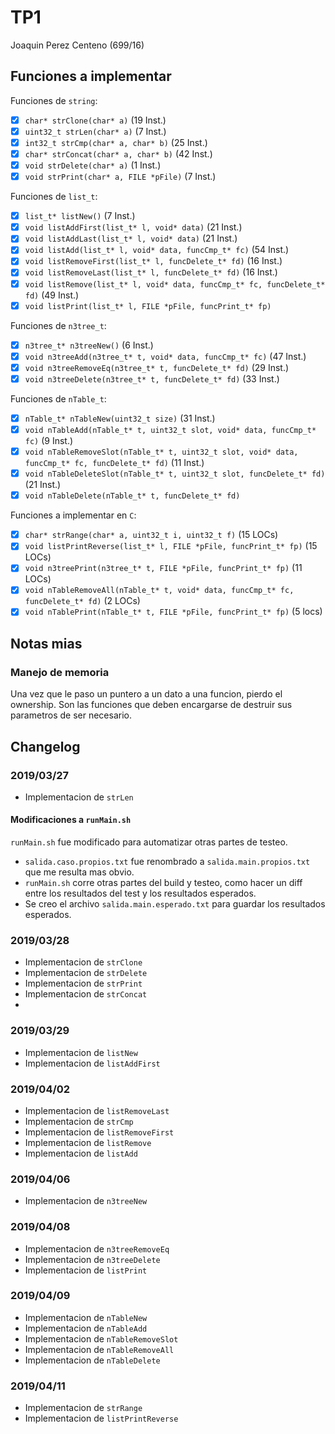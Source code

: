 # TP1

Joaquin Perez Centeno (699/16)

## Funciones a implementar

Funciones de `string`:
- [X] `char* strClone(char* a)` (19 Inst.)
- [X] `uint32_t strLen(char* a)` (7 Inst.)
- [X] `int32_t strCmp(char* a, char* b)` (25 Inst.)
- [X] `char* strConcat(char* a, char* b)` (42 Inst.)
- [X] `void strDelete(char* a)` (1 Inst.)
- [X] `void strPrint(char* a, FILE *pFile)` (7 Inst.)

Funciones de `list_t`:
- [X] `list_t* listNew()` (7 Inst.)
- [X] `void listAddFirst(list_t* l, void* data)` (21 Inst.)
- [X] `void listAddLast(list_t* l, void* data)` (21 Inst.)
- [X] `void listAdd(list_t* l, void* data, funcCmp_t* fc)` (54 Inst.)
- [X] `void listRemoveFirst(list_t* l, funcDelete_t* fd)` (16 Inst.)
- [X] `void listRemoveLast(list_t* l, funcDelete_t* fd)` (16 Inst.)
- [X] `void listRemove(list_t* l, void* data, funcCmp_t* fc, funcDelete_t* fd)` (49 Inst.)
- [X] `void listPrint(list_t* l, FILE *pFile, funcPrint_t* fp)`

Funciones de `n3tree_t`:
- [X] `n3tree_t* n3treeNew()` (6 Inst.)
- [X] `void n3treeAdd(n3tree_t* t, void* data, funcCmp_t* fc)` (47 Inst.)
- [X] `void n3treeRemoveEq(n3tree_t* t, funcDelete_t* fd)` (29 Inst.)
- [X] `void n3treeDelete(n3tree_t* t, funcDelete_t* fd)` (33 Inst.)

Funciones de `nTable_t`:
- [X] `nTable_t* nTableNew(uint32_t size)` (31 Inst.)
- [X] `void nTableAdd(nTable_t* t, uint32_t slot, void* data, funcCmp_t* fc)` (9 Inst.)
- [X] `void nTableRemoveSlot(nTable_t* t, uint32_t slot, void* data, funcCmp_t* fc, funcDelete_t* fd)` (11 Inst.)
- [X] `void nTableDeleteSlot(nTable_t* t, uint32_t slot, funcDelete_t* fd)` (21 Inst.)
- [X] `void nTableDelete(nTable_t* t, funcDelete_t* fd)`

Funciones a implementar en `C`:
- [X] `char* strRange(char* a, uint32_t i, uint32_t f)` (15 LOCs)
- [X] `void listPrintReverse(list_t* l, FILE *pFile, funcPrint_t* fp)` (15 LOCs)
- [X] `void n3treePrint(n3tree_t* t, FILE *pFile, funcPrint_t* fp)` (11 LOCs)
- [X] `void nTableRemoveAll(nTable_t* t, void* data, funcCmp_t* fc, funcDelete_t* fd)` (2 LOCs)
- [X] `void nTablePrint(nTable_t* t, FILE *pFile, funcPrint_t* fp)`  (5 locs)

## Notas mias

### Manejo de memoria

Una vez que le paso un puntero a un dato a una funcion, pierdo el ownership.
Son las funciones que deben encargarse de destruir sus parametros de ser
necesario.

## Changelog

### 2019/03/27

- Implementacion de `strLen`

#### Modificaciones a `runMain.sh`

`runMain.sh` fue modificado para automatizar otras partes de testeo.

- `salida.caso.propios.txt` fue renombrado a `salida.main.propios.txt` que me
  resulta mas obvio.
- `runMain.sh` corre otras partes del build y testeo, como hacer un diff entre
  los resultados del test y los resultados esperados.
- Se creo el archivo `salida.main.esperado.txt` para guardar los resultados
  esperados.

### 2019/03/28

- Implementacion de `strClone`
- Implementacion de `strDelete`
- Implementacion de `strPrint`
- Implementacion de `strConcat`
- 
### 2019/03/29

- Implementacion de `listNew`
- Implementacion de `listAddFirst`

### 2019/04/02

- Implementacion de `listRemoveLast`
- Implementacion de `strCmp`
- Implementacion de `listRemoveFirst`
- Implementacion de `listRemove`
- Implementacion de `listAdd`

### 2019/04/06

- Implementacion de `n3treeNew`

### 2019/04/08
- Implementacion de `n3treeRemoveEq`
- Implementacion de `n3treeDelete`
- Implementacion de `listPrint`

### 2019/04/09
- Implementacion de `nTableNew`
- Implementacion de `nTableAdd`
- Implementacion de `nTableRemoveSlot`
- Implementacion de `nTableRemoveAll`
- Implementacion de `nTableDelete`

### 2019/04/11
- Implementacion de `strRange`
- Implementacion de `listPrintReverse`
